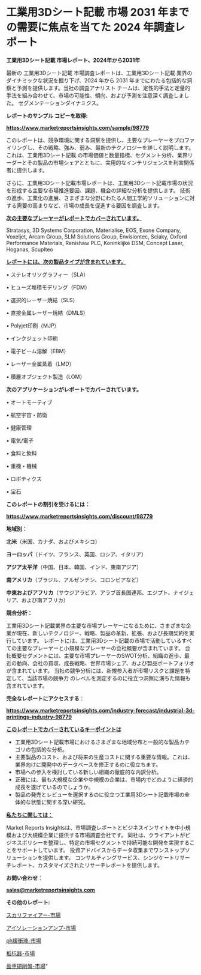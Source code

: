 # 工業用3Dシート記載 市場 2031 年までの需要に焦点を当てた 2024 年調査レポート

<strong>工業用3Dシート記載 市場レポート、2024年から2031年</strong>

最新の 工業用3Dシート記載 市場調査レポートは、工業用3Dシート記載 業界のダイナミックな状況を掘り下げ、2024 年から 2031 年までにわたる包括的な洞察と予測を提供します。当社の調査アナリスト チームは、定性的手法と定量的手法を組み合わせて、市場の可能性、傾向、および予測を注意深く調査しました。 セグメンテーションダイナミクス。



<strong>レポートのサンプル コピーを取得:</strong> <a href=https://www.marketreportsinsights.com/sample/98779>

<strong><u>https://www.marketreportsinsights.com/sample/98779</u></strong></a>

このレポートは、競争環境に関する洞察を提供し、主要なプレーヤーをプロファイリングし、その戦略、強み、弱み、最新のテクノロジーを詳しく説明します。 これは、工業用3Dシート記載 の市場価値と数量指標、セグメント分析、業界リーダーとその製品の市場シェアとともに、実用的なインテリジェンスを利害関係者に提供します。

さらに、工業用3Dシート記載市場レポートは、工業用3Dシート記載市場の状況を形成する主要な市場推進要因、課題、機会の詳細な分析を提供します。 技術の進歩、工業化の進展、さまざまな分野にわたる人間工学的ソリューションに対する需要の高まりなど、市場の成長を促進する要因を調査します。



<strong><u>次の主要なプレーヤーがレポートでカバーされています。</u></strong>

Stratasys, 3D Systems Corporation, Materialise, EOS, Exone Company, Voxeljet, Arcam Group, SLM Solutions Group, Envisiontec, Sciaky, Oxford Performance Materials, Renishaw PLC, Koninklijke DSM, Concept Laser, Hoganas, Scuplteo



<strong><u><b>レポートには、次の製品タイプが含まれています。</b></u></strong>

• ステレオリソグラフィー（SLA）

• ヒューズ堆積モデリング（FDM）

• 選択的レーザー焼結（SLS）

• 直接金属レーザー焼結（DMLS）

•  Polyjet印刷（MJP）

• インクジェット印刷

• 電子ビーム溶解（EBM）

• レーザー金属蒸着（LMD）

• 積層オブジェクト製造（LOM）



<strong><b>次のアプリケーションがレポートでカバーされています。</b></strong>

• オートモーティブ

• 航空宇宙・防衛

• 健康管理

• 電気/電子

• 食料と飲料

• 重機・機械

• ロボティクス

• 宝石



<strong><b>このレポートの割引を受けるには：</b></strong><a href=https://www.marketreportsinsights.com/discount/98779>

<strong><u>https://www.marketreportsinsights.com/discount/98779</u></strong></a>



<strong>地域別：</strong>



<strong>北米</strong>（米国、カナダ、およびメキシコ）



<strong>ヨーロッパ</strong>（ドイツ、フランス、英国、ロシア、イタリア）



<strong>アジア太平洋</strong>（中国、日本、韓国、インド、東南アジア）



<strong>南アメリカ</strong>（ブラジル、アルゼンチン、コロンビアなど）



<strong>中東およびアフリカ</strong>（サウジアラビア、アラブ首長国連邦、エジプト、ナイジェリア、および南アフリカ）



<strong>競合分析：</strong>

工業用3Dシート記載業界の主要な市場プレーヤーになるために、さまざまな企業が現在、新しいテクノロジー、戦略、製品の革新、拡張、および長期契約を実行しています。 レポートには、工業用3Dシート記載の市場で活動しているすべての主要なプレーヤーと小規模なプレーヤーの会社概要が含まれています。 会社概要セグメントには、主要な市場プレーヤーのSWOT分析、組織の進歩、最近の動向、会社の買収、成長戦略、世界市場シェア、および製品ポートフォリオが含まれています。 当社の競争分析には、新規参入者が市場リスクと課題を特定して、当該市場の競争力 のレベルを測定するのに役立つ洞察に満ちた情報も含まれています。



<strong>完全なレポートにアクセスする</strong>：

<a href=https://www.marketreportsinsights.com/industry-forecast/industrial-3d-printings-industry-98779>

<strong><u>https://www.marketreportsinsights.com/industry-forecast/industrial-3d-printings-industry-98779</u></strong></a>



<strong><u><b>このレポートでカバーされているキーポイントは</b></u></strong>
<ul>
  <li>工業用3Dシート記載市場におけるさまざまな地域分布と一般的な製品カテゴリの包括的な分析。</li>
  <li>主要製品のコスト、および将来の生産コストに関する重要な情報。これは、業界向けに開発中のデータベースを修正するのに役立ちます。</li>
  <li>市場への参入を検討している新しい組織の徹底的な内訳分析。</li>
  <li>正確には、最も大規模な企業や中規模の企業は、市場内でどのように経済的成長を遂げているのでしょうか。</li>
  <li>製品の発売とレビューを選択するのに役立つ工業用3Dシート記載市場の全体的な状態に関する深い研究。</li>
</ul>


<strong><u><b>私たちに関しては：</b></u></strong>

Market Reports Insightsは、市場調査レポートとビジネスインサイトを中小規模および大規模企業に提供する市場調査会社です。 同社は、クライアントがビジネスポリシーを整理し、特定の市場セグメントで持続可能な開発を実現することをサポートしています。 投資アドバイスからデータ収集までワンストップソリューションを提供します。 コンサルティングサービス、シンジケートリサーチレポート、カスタマイズされたリサーチレポートを提供します。



<strong><b>お問い合わせ</b></strong>：

<a href=mailto:sales@marketreportsinsights.com>

<strong><u>sales@marketreportsinsights.com</u></strong></a>



<strong>その他のレポート:</strong>

<a href=https://www.linkedin.com/pulse/スカリファイアー-市場-2023-新興市場-将来の動向と市場需要-2030-pr-news-hub-mk6sf/>スカリファイアー-市場</a>

<a href=https://www.linkedin.com/pulse/アイソレーションアンプ-市場-2023-競争分析と事業成長-2030-analytics-achievers-24-analysis-s8mqf/>アイソレーションアンプ-市場</a>

<a href=https://www.linkedin.com/pulse/ph緩衝液-市場-2023-競争分析と事業成長-2030-consumer-connection-collective-360-etk7f/>ph緩衝液-市場</a>

<a href=https://www.linkedin.com/pulse/抵抗器-市場-2023-推進要因と成長機会-2030-market-tribunal-ypzlf/>抵抗器-市場</a>

<a href=https://www.linkedin.com/pulse/歯車研削盤-市場-2023-総利益と主要ベンダー-2030-pr-news-hub-si6xf/>歯車研削盤-市場</a>"
